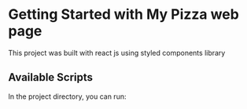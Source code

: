 # Getting Started with My Pizza web page

This project was built with react js using styled components library

## Available Scripts

In the project directory, you can run:
